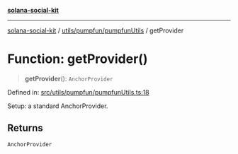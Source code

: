 [**solana-social-kit**](../../../../README.md)

***

[solana-social-kit](../../../../README.md) / [utils/pumpfun/pumpfunUtils](../README.md) / getProvider

# Function: getProvider()

> **getProvider**(): `AnchorProvider`

Defined in: [src/utils/pumpfun/pumpfunUtils.ts:18](https://github.com/SendArcade/solana-social-starter/blob/03568260ca96ed63f77049843c721de1cb011893/src/utils/pumpfun/pumpfunUtils.ts#L18)

Setup: a standard AnchorProvider.

## Returns

`AnchorProvider`
